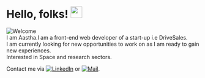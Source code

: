 
# Hello, folks! <img src="https://raw.githubusercontent.com/MartinHeinz/MartinHeinz/master/wave.gif" width="30px">

<!--
**aaztha/aaztha** is a ✨ _special_ ✨ repository because its `README.md` (this file) appears on your GitHub profile.

Here are some ideas to get you started:

- 🔭 I’m currently working on ...
- 🌱 I’m currently learning ...
- 👯 I’m looking to collaborate on ...
- 🤔 I’m looking for help with ...
- 💬 Ask me about ...
- 📫 How to reach me: ...
- 😄 Pronouns: ...
- ⚡ Fun fact: ...
-->
![Welcome](https://memegenerator.net/img/instances/69251652.jpg)</br>
I am Aastha.I am a front-end web developer of a start-up i.e DriveSales.</br>
I am currently looking for new opportunities to work on as I am ready to gain new experiences.</br>
Interested in Space and research sectors.</br>
<!-- Actual text -->

Contact me via [![LinkedIn][3.2]][3] or [![Mail][2.2]][2].

<!-- Icons -->
[2.2]: https://i.imgur.com/Up383tW.png (Mail icon without padding)
[3.2]: https://raw.githubusercontent.com/MartinHeinz/MartinHeinz/master/linkedin-3-16.png (LinkedIn icon without padding)

<!-- Links to your social media accounts -->
[2]: aastha000sharma@gmail.com
[3]: https://www.linkedin.com/in/aastha-sharma-082168176/
